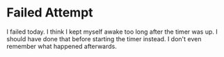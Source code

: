 # Failed Attempt

I failed today. I think I kept myself awake too long after the timer was up. I should have done that before starting the timer instead. I don't even remember what happened afterwards.

